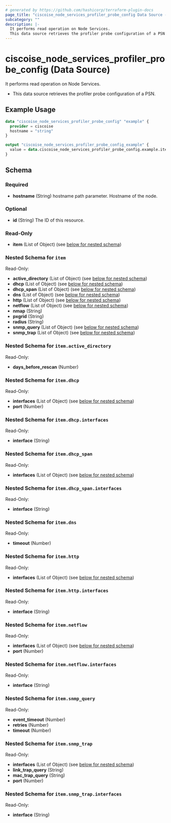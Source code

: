 ```yaml
---
# generated by https://github.com/hashicorp/terraform-plugin-docs
page_title: "ciscoise_node_services_profiler_probe_config Data Source - terraform-provider-ciscoise"
subcategory: ""
description: |-
  It performs read operation on Node Services.
  This data source retrieves the profiler probe configuration of a PSN.
---
```


# ciscoise_node_services_profiler_probe_config (Data Source)

It performs read operation on Node Services.

- This data source retrieves the profiler probe configuration of a PSN.

## Example Usage

```terraform
data "ciscoise_node_services_profiler_probe_config" "example" {
  provider = ciscoise
  hostname = "string"
}

output "ciscoise_node_services_profiler_probe_config_example" {
  value = data.ciscoise_node_services_profiler_probe_config.example.item
}
```

<!-- schema generated by tfplugindocs -->
## Schema

### Required

- **hostname** (String) hostname path parameter. Hostname of the node.

### Optional

- **id** (String) The ID of this resource.

### Read-Only

- **item** (List of Object) (see [below for nested schema](#nestedatt--item))

<a id="nestedatt--item"></a>
### Nested Schema for `item`

Read-Only:

- **active_directory** (List of Object) (see [below for nested schema](#nestedobjatt--item--active_directory))
- **dhcp** (List of Object) (see [below for nested schema](#nestedobjatt--item--dhcp))
- **dhcp_span** (List of Object) (see [below for nested schema](#nestedobjatt--item--dhcp_span))
- **dns** (List of Object) (see [below for nested schema](#nestedobjatt--item--dns))
- **http** (List of Object) (see [below for nested schema](#nestedobjatt--item--http))
- **netflow** (List of Object) (see [below for nested schema](#nestedobjatt--item--netflow))
- **nmap** (String)
- **pxgrid** (String)
- **radius** (String)
- **snmp_query** (List of Object) (see [below for nested schema](#nestedobjatt--item--snmp_query))
- **snmp_trap** (List of Object) (see [below for nested schema](#nestedobjatt--item--snmp_trap))

<a id="nestedobjatt--item--active_directory"></a>
### Nested Schema for `item.active_directory`

Read-Only:

- **days_before_rescan** (Number)


<a id="nestedobjatt--item--dhcp"></a>
### Nested Schema for `item.dhcp`

Read-Only:

- **interfaces** (List of Object) (see [below for nested schema](#nestedobjatt--item--dhcp--interfaces))
- **port** (Number)

<a id="nestedobjatt--item--dhcp--interfaces"></a>
### Nested Schema for `item.dhcp.interfaces`

Read-Only:

- **interface** (String)



<a id="nestedobjatt--item--dhcp_span"></a>
### Nested Schema for `item.dhcp_span`

Read-Only:

- **interfaces** (List of Object) (see [below for nested schema](#nestedobjatt--item--dhcp_span--interfaces))

<a id="nestedobjatt--item--dhcp_span--interfaces"></a>
### Nested Schema for `item.dhcp_span.interfaces`

Read-Only:

- **interface** (String)



<a id="nestedobjatt--item--dns"></a>
### Nested Schema for `item.dns`

Read-Only:

- **timeout** (Number)


<a id="nestedobjatt--item--http"></a>
### Nested Schema for `item.http`

Read-Only:

- **interfaces** (List of Object) (see [below for nested schema](#nestedobjatt--item--http--interfaces))

<a id="nestedobjatt--item--http--interfaces"></a>
### Nested Schema for `item.http.interfaces`

Read-Only:

- **interface** (String)



<a id="nestedobjatt--item--netflow"></a>
### Nested Schema for `item.netflow`

Read-Only:

- **interfaces** (List of Object) (see [below for nested schema](#nestedobjatt--item--netflow--interfaces))
- **port** (Number)

<a id="nestedobjatt--item--netflow--interfaces"></a>
### Nested Schema for `item.netflow.interfaces`

Read-Only:

- **interface** (String)



<a id="nestedobjatt--item--snmp_query"></a>
### Nested Schema for `item.snmp_query`

Read-Only:

- **event_timeout** (Number)
- **retries** (Number)
- **timeout** (Number)


<a id="nestedobjatt--item--snmp_trap"></a>
### Nested Schema for `item.snmp_trap`

Read-Only:

- **interfaces** (List of Object) (see [below for nested schema](#nestedobjatt--item--snmp_trap--interfaces))
- **link_trap_query** (String)
- **mac_trap_query** (String)
- **port** (Number)

<a id="nestedobjatt--item--snmp_trap--interfaces"></a>
### Nested Schema for `item.snmp_trap.interfaces`

Read-Only:

- **interface** (String)


